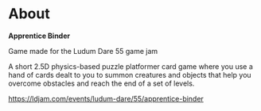 # About

**Apprentice Binder**

Game made for the Ludum Dare 55 game jam

A short 2.5D physics-based puzzle platformer card game where you use a hand of cards dealt to you to summon creatures and objects that help you overcome obstacles and reach the end of a set of levels.

https://ldjam.com/events/ludum-dare/55/apprentice-binder
